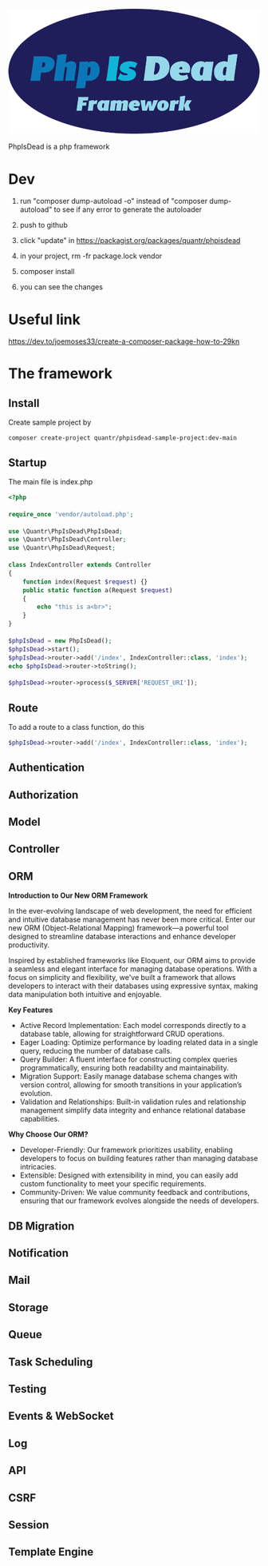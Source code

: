 ![](img/phpisdead.png)

PhpIsDead is a php framework

# Dev

1. run "composer dump-autoload -o" instead of "composer dump-autoload" to see if any error to generate the autoloader

2. push to github

3. click "update" in https://packagist.org/packages/quantr/phpisdead

4. in your project, rm -fr package.lock vendor

5. composer install

6. you can see the changes


# Useful link

https://dev.to/joemoses33/create-a-composer-package-how-to-29kn

# The framework

## Install

Create sample project by 

```
composer create-project quantr/phpisdead-sample-project:dev-main
```

## Startup

The main file is index.php

```php
<?php

require_once 'vendor/autoload.php';

use \Quantr\PhpIsDead\PhpIsDead;
use \Quantr\PhpIsDead\Controller;
use \Quantr\PhpIsDead\Request;

class IndexController extends Controller
{
	function index(Request $request) {}
	public static function a(Request $request)
	{
		echo "this is a<br>";
	}
}

$phpIsDead = new PhpIsDead();
$phpIsDead->start();
$phpIsDead->router->add('/index', IndexController::class, 'index');
echo $phpIsDead->router->toString();

$phpIsDead->router->process($_SERVER['REQUEST_URI']);
```

## Route

To add a route to a class function, do this

```php
$phpIsDead->router->add('/index', IndexController::class, 'index');
```


## Authentication

## Authorization

## Model

## Controller

## ORM

**Introduction to Our New ORM Framework**

In the ever-evolving landscape of web development, the need for efficient and intuitive database management has never been more critical. Enter our new ORM (Object-Relational Mapping) framework—a powerful tool designed to streamline database interactions and enhance developer productivity.

Inspired by established frameworks like Eloquent, our ORM aims to provide a seamless and elegant interface for managing database operations. With a focus on simplicity and flexibility, we've built a framework that allows developers to interact with their databases using expressive syntax, making data manipulation both intuitive and enjoyable.

**Key Features**
- Active Record Implementation: Each model corresponds directly to a database table, allowing for straightforward CRUD operations.
- Eager Loading: Optimize performance by loading related data in a single query, reducing the number of database calls.
- Query Builder: A fluent interface for constructing complex queries programmatically, ensuring both readability and maintainability.
- Migration Support: Easily manage database schema changes with version control, allowing for smooth transitions in your application’s evolution.
- Validation and Relationships: Built-in validation rules and relationship management simplify data integrity and enhance relational database capabilities.

**Why Choose Our ORM?**

- Developer-Friendly: Our framework prioritizes usability, enabling developers to focus on building features rather than managing database intricacies.
- Extensible: Designed with extensibility in mind, you can easily add custom functionality to meet your specific requirements.
- Community-Driven: We value community feedback and contributions, ensuring that our framework evolves alongside the needs of developers.

## DB Migration

## Notification

## Mail

## Storage

## Queue

## Task Scheduling

## Testing

## Events & WebSocket

## Log

## API

## CSRF

## Session

## Template Engine
